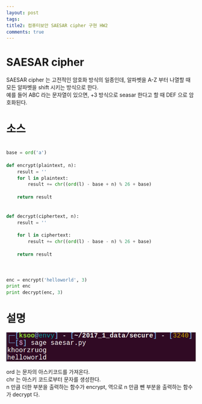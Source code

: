 ```yaml
---
layout: post
tags: 
title2: 컴퓨터보안 SAESAR cipher 구현 HW2
comments: true
---
```



# SAESAR cipher
SAESAR cipher 는 고전적인 암호화 방식의 일종인데, 알파벳을 A-Z 부터 나열할 때 모든 알파벳을 shift 시키는 방식으로 한다.  
예를 들어 ABC 라는 문자열이 있으면, +3 방식으로 seasar 한다고 할 때 DEF 으로 암호화된다.  

# 소스 

``` python

base = ord('a')

def encrypt(plaintext, n):
    result = '' 
    for l in plaintext:
        result += chr((ord(l) - base + n) % 26 + base)

    return result


def decrypt(ciphertext, n):
    result = ''

    for l in ciphertext:
        result += chr((ord(l) - base - n) % 26 + base)

    return result



enc = encrypt('helloworld', 3)
print enc
print decrypt(enc, 3)
``` 

# 설명

![](../images/comsecure/hw2.png)  

ord 는 문자의 아스키코드를 가져온다.  
chr 는 아스키 코드로부터 문자를 생성한다.  
n 만큼 더한 부분을 출력하는 함수가 encrypt, 역으로 n 만큼 뺀 부분을 출력하는 함수가 decrypt 다.  







